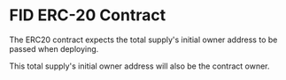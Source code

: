 # FID ERC-20 Contract #
The ERC20 contract expects the total supply's initial owner address to be passed when deploying.

This total supply's initial owner address will also be the contract owner.